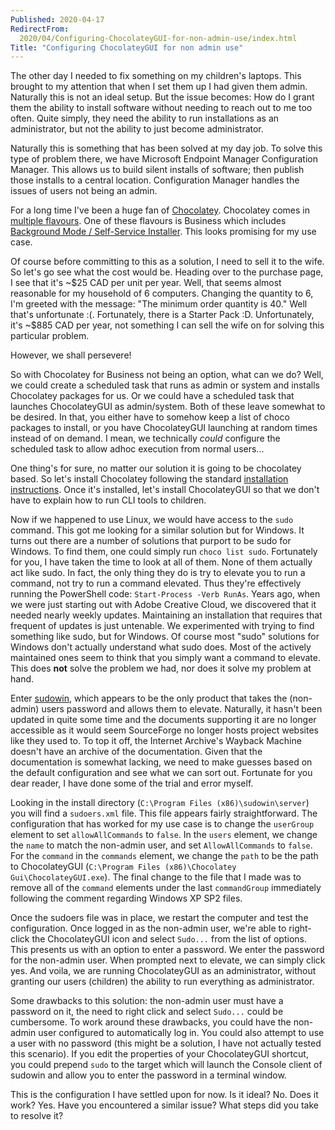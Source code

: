 ```yaml
---
Published: 2020-04-17
RedirectFrom:
  2020/04/Configuring-ChocolateyGUI-for-non-admin-use/index.html
Title: "Configuring ChocolateyGUI for non admin use"
---
```


The other day I needed to fix something on my children's laptops.
This brought to my attention that when I set them up I had given them admin.
Naturally this is not an ideal setup.
But the issue becomes: How do I grant them the ability to install software without needing to reach out to me too often.
Quite simply, they need the ability to run installations as an administrator, but not the ability to just become administrator.

<!--more-->

Naturally this is something that has been solved at my day job.
To solve this type of problem there, we have Microsoft Endpoint Manager Configuration Manager.
This allows us to build silent installs of software; then publish those installs to a central location.
Configuration Manager handles the issues of users not being an admin.

For a long time I've been a huge fan of [Chocolatey](https://www.chocolatey.org).
Chocolatey comes in [multiple flavours](https://www.chocolatey.org/compare).
One of these flavours is Business which includes [Background Mode / Self-Service Installer](https://www.chocolatey.org/docs/features-agent-service).
This looks promising for my use case.

Of course before committing to this as a solution, I need to sell it to the wife.
So let's go see what the cost would be.
Heading over to the purchase page, I see that it's ~$25 CAD per unit per year.
Well, that seems almost reasonable for my household of 6 computers.
Changing the quantity to 6, I'm greeted with the message: "The minimum order quantity is 40."
Well that's unfortunate :(.
Fortunately, there is a Starter Pack :D.
Unfortunately, it's ~$885 CAD per year, not something I can sell the wife on for solving this particular problem.

However, we shall persevere!

So with Chocolatey for Business not being an option, what can we do?
Well, we could create a scheduled task that runs as admin or system and installs Chocolatey packages for us.
Or we could have a scheduled task that launches ChocolateyGUI as admin/system.
Both of these leave somewhat to be desired.
In that, you either have to somehow keep a list of choco packages to install, or you have ChocolateyGUI launching at random times instead of on demand.
I mean, we technically *could* configure the scheduled task to allow adhoc execution from normal users...

One thing's for sure, no matter our solution it is going to be chocolatey based.
So let's install Chocolatey following the standard [installation instructions](https://chocolatey.org/install).
Once it's installed, let's install ChocolateyGUI so that we don't have to explain how to run CLI tools to children.

Now if we happened to use Linux, we would have access to the `sudo` command.
This got me looking for a similar solution but for Windows.
It turns out there are a number of solutions that purport to be sudo for Windows.
To find them, one could simply run `choco list sudo`.
Fortunately for you, I have taken the time to look at all of them.
None of them actually act like sudo.
In fact, the only thing they do is try to elevate you to run a command, not try to run a command elevated.
Thus they're effectively running the PowerShell code: `Start-Process -Verb RunAs`.
Years ago, when we were just starting out with Adobe Creative Cloud, we discovered that it needed nearly weekly updates.
Maintaining an installation that requires that frequent of updates is just untenable.
We experimented with trying to find something like sudo, but for Windows.
Of course most "sudo" solutions for Windows don't actually understand what sudo does.
Most of the actively maintained ones seem to think that you simply want a command to elevate.
This does **not** solve the problem we had, nor does it solve my problem at hand.

Enter [sudowin](https://sourceforge.net/projects/sudowin/), which appears to be the only product that takes the (non-admin) users password and allows them to elevate.
Naturally, it hasn't been updated in quite some time and the documents supporting it are no longer accessible as it would seem SourceForge no longer hosts project websites like they used to.
To top it off, the Internet Archive's Wayback Machine doesn't have an archive of the documentation.
Given that the documentation is somewhat lacking, we need to make guesses based on the default configuration and see what we can sort out.
Fortunate for you dear reader, I have done some of the trial and error myself.

Looking in the install directory (`C:\Program Files (x86)\sudowin\server`) you will find a `sudoers.xml` file.
This file appears fairly straightforward.
The configuration that has worked for my use case is to change the `userGroup` element to set `allowAllCommands` to `false`.
In the `users` element, we change the `name` to match the non-admin user, and set `AllowAllCommands` to `false`.
For the `command` in the `commands` element, we change the `path` to be the path to ChocolateyGUI (`C:\Program Files (x86)\Chocolatey Gui\ChocolateyGUI.exe`).
The final change to the file that I made was to remove all of the `command` elements under the last `commandGroup` immediately following the comment regarding Windows XP SP2 files.

Once the sudoers file was in place, we restart the computer and test the configuration.
Once logged in as the non-admin user, we're able to right-click the ChocolateyGUI icon and select `Sudo...` from the list of options.
This presents us with an option to enter a password.
We enter the password for the non-admin user.
When prompted next to elevate, we can simply click yes.
And voila, we are running ChocolateyGUI as an administrator, without granting our users (children) the ability to run everything as administrator.

Some drawbacks to this solution: the non-admin user must have a password on it, the need to right click and select `Sudo...` could be cumbersome.
To work around these drawbacks, you could have the non-admin user configured to automatically log in.
You could also attempt to use a user with no password (this might be a solution, I have not actually tested this scenario).
If you edit the properties of your ChocolateyGUI shortcut, you could prepend `sudo` to the target which will launch the Console client of sudowin and allow you to enter the password in a terminal window.

This is the configuration I have settled upon for now.
Is it ideal?
No.
Does it work?
Yes.
Have you encountered a similar issue?
What steps did you take to resolve it?
